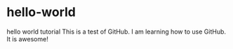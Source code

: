 # hello-world
hello world tutorial
This is a test of GitHub. I am learning how to use GitHub. It is awesome! 
